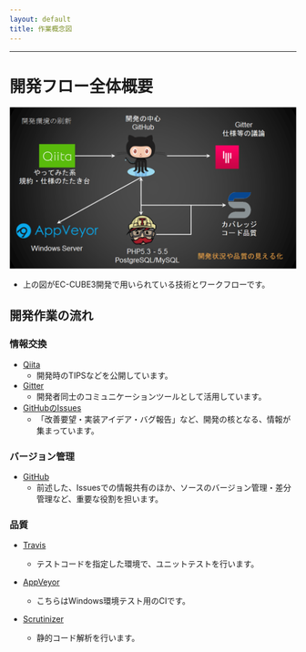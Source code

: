 ```yaml
---
layout: default
title: 作業概念図
---
```


---

# 開発フロー全体概要

![全体概要](/images/work-flow.png)

- 上の図がEC-CUBE3開発で用いられている技術とワークフローです。

## 開発作業の流れ

### 情報交換

- <a href="http://qiita.com/tags/EC-CUBE3" target="_blank">Qiita</a>
    - 開発時のTIPSなどを公開しています。
- <a href="https://gitter.im/" target="_blank">Gitter</a>
    - 開発者同士のコミュニケーションツールとして活用しています。
- <a href="https://github.com/EC-CUBE/ec-cube/issues" target="_blank">GitHubのIssues</a>
    - 「改善要望・実装アイデア・バグ報告」など、開発の核となる、情報が集まっています。

### バージョン管理

- <a href="https://github.com/" target="_blank">GitHub</a>
    - 前述した、Issuesでの情報共有のほか、ソースのバージョン管理・差分管理など、重要な役割を担います。

### 品質

- <a href="https://travis-ci.org/" target="_blank">Travis</a>
    - テストコードを指定した環境で、ユニットテストを行います。

- <a href="https://ci.appveyor.com/login" target="_blank">AppVeyor</a>
    - こちらはWindows環境テスト用のCIです。

- <a href="https://scrutinizer-ci.com/" target="_blank">Scrutinizer</a>
    - 静的コード解析を行います。

